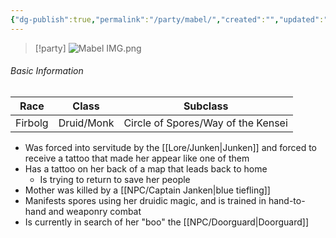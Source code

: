 ```yaml
---
{"dg-publish":true,"permalink":"/party/mabel/","created":"","updated":""}
---
```



> [!party]
> ![Mabel IMG.png](/img/user/z_Assets/Mabel%20IMG.png)

###### Basic Information 
| **Race** | **Class**  | **Subclass**                       |
| -------- | ---------- | ---------------------------------- |
| Firbolg  | Druid/Monk | Circle of Spores/Way of the Kensei |


- Was forced into servitude by the [[Lore/Junken\|Junken]] and forced to receive a tattoo that made her appear like one of them
- Has a tattoo on her back of a map that leads back to home 
	- Is trying to return to save her people
- Mother was killed by a [[NPC/Captain Janken\|blue tiefling]] 
- Manifests spores using her druidic magic, and is trained in hand-to-hand and weaponry combat
- Is currently in search of her "boo" the [[NPC/Doorguard\|Doorguard]] 

